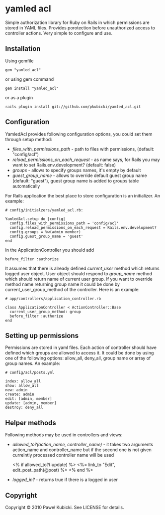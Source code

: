 # yamled acl #

Simple authorization library for Ruby on Rails in which permissions are stored in YAML files. Provides porotection before unauthorized access to controller actions. Very simple to configure and use.

## Installation ##

Using gemfile

    gem "yamled_acl"

or using gem command

    gem install "yamled_acl"

or as a plugin

    rails plugin install git://github.com/pkubicki/yamled_acl.git

## Configuration ##

YamledAcl provides following configuration options, you could set them through setup method:

* *files_with_permissions_path* - path to files with permissions, (default: "config/acl")
* *reload_permissions_on_each_request* - as name says, for Rails you may want to set Rails.env.development? (default: false)
* *groups* - allows to specify groups names, it's empty by default
* *guest_group_name* - allows to override default guest group name (default: "guest"), guest group name is added to groups table automatically

For Rails application the best place to store configuration is an initializer.
An example:

    # config/initialzers/yamled_acl.rb:

    YamledAcl.setup do |config|
      config.files_with_permissions_path = 'config/acl'
      config.reload_permissions_on_each_request = Rails.env.development?
      config.groups = %w(admin member)
      config.guest_group_name = 'guest'
    end

In the ApplicationController you should add

    before_filter :authorize

It assumes that there is already defined *current_user* method which returns logged user object. User object should respond to *group_name* method which should return name of current user group. If you want to override method name returning group name it could be done by current_user_group_method of the controller. Here is an example:

    # app/controllers/application_controller.rb

    class ApplicationController < ActionController::Base
      current_user_group_method: group
      before_filter :authorize
    end

## Setting up permissions ##

Permissions are stored in yaml files. Each action of controller should have defined which groups are allowed to access it. It could be done by using one of the following options: allow_all, deny_all, group name or array of group names.
An example:

    # config/acl/posts.yml

    index: allow_all
    show: allow_all
    new: admin
    create: admin
    edit: [admin, member]
    update: [admin, member]
    destroy: deny_all

## Helper methods ##

Following methods may be used in controllers and views:

* *allowed_to?(action_name, controller_name)* - it takes two arguments action_name and controller_name but if the second one is not given currelntly processed controller name will be used

    <% if allowed_to?(:update) %>
      <%= link_to "Edit", edit_post_path(@post) %>
    <% end %>

* *logged_in?* - returns true if there is a logged in user

## Copyright ##

Copyright &copy; 2010 Paweł Kubicki. See LICENSE for details.

